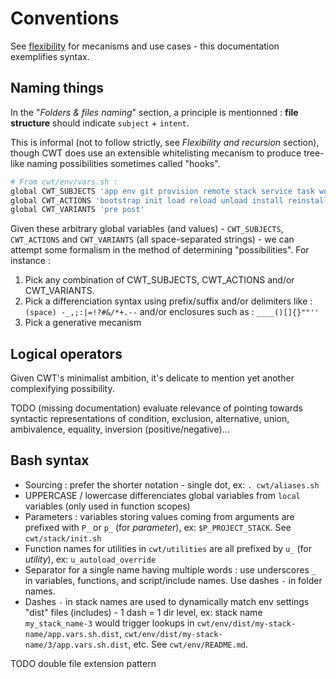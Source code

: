# Conventions

See [flexibility](flexibility.html) for mecanisms and use cases - this documentation exemplifies syntax.

## Naming things

In the "*Folders & files naming*" section, a principle is mentionned : **file structure** should indicate `subject` + `intent`.

This is informal (not to follow strictly, see *Flexibility and recursion* section), though CWT does use an extensible whitelisting mecanism to produce tree-like naming possibilities sometimes called "hooks".

```sh
# From cwt/env/vars.sh :
global CWT_SUBJECTS 'app env git provision remote stack service task worker logger cwt'
global CWT_ACTIONS 'bootstrap init load reload unload install reinstall uninstall build rebuild start restart stop add remove process trigger watch compile test plan delay deploy destroy'
global CWT_VARIANTS 'pre post'
```

Given these arbitrary global variables (and values) - `CWT_SUBJECTS`, `CWT_ACTIONS` and `CWT_VARIANTS` (all space-separated strings) - we can attempt some formalism in the method of determining "possibilities". For instance :

1. Pick any combination of CWT_SUBJECTS, CWT_ACTIONS and/or CWT_VARIANTS.
1. Pick a differenciation syntax using prefix/suffix and/or delimiters like : `(space) -_,;:|=!?#&/*+.--` and/or enclosures such as : `____()[]{}""''`
1. Pick a generative mecanism

## Logical operators

Given CWT's minimalist ambition, it's delicate to mention yet another complexifying possibility.

TODO (missing documentation) evaluate relevance of pointing towards syntactic representations of condition, exclusion, alternative, union, ambivalence, equality, inversion (positive/negative)...

## Bash syntax

- Sourcing : prefer the shorter notation - single dot, ex: `. cwt/aliases.sh`
- UPPERCASE / lowercase differenciates global variables from `local` variables (only used in function scopes)
- Parameters : variables storing values coming from arguments are prefixed with `P_` or `p_` (for *parameter*), ex: `$P_PROJECT_STACK`. See `cwt/stack/init.sh`
- Function names for utilities in `cwt/utilities` are all prefixed by `u_` (for *utility*), ex: `u_autoload_override`
- Separator for a single name having multiple words : use underscores `_` in variables, functions, and script/include names. Use dashes `-` in folder names.
- Dashes `-` in stack names are used to dynamically match env settings "dist" files (includes) - 1 dash = 1 dir level, ex: stack name `my_stack_name-3` would trigger lookups in `cwt/env/dist/my-stack-name/app.vars.sh.dist`, `cwt/env/dist/my-stack-name/3/app.vars.sh.dist`, etc. See `cwt/env/README.md`.

TODO double file extension pattern
